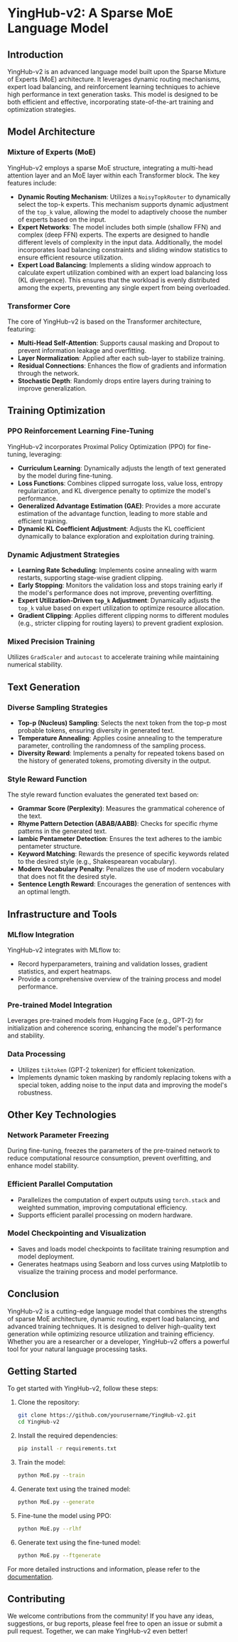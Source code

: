 # YingHub-v2: A Sparse MoE Language Model

## Introduction

YingHub-v2 is an advanced language model built upon the Sparse Mixture of Experts (MoE) architecture. It leverages dynamic routing mechanisms, expert load balancing, and reinforcement learning techniques to achieve high performance in text generation tasks. This model is designed to be both efficient and effective, incorporating state-of-the-art training and optimization strategies.

## Model Architecture

### Mixture of Experts (MoE)

YingHub-v2 employs a sparse MoE structure, integrating a multi-head attention layer and an MoE layer within each Transformer block. The key features include:

- **Dynamic Routing Mechanism**: Utilizes a `NoisyTopkRouter` to dynamically select the top-k experts. This mechanism supports dynamic adjustment of the `top_k` value, allowing the model to adaptively choose the number of experts based on the input.
- **Expert Networks**: The model includes both simple (shallow FFN) and complex (deep FFN) experts. The experts are designed to handle different levels of complexity in the input data. Additionally, the model incorporates load balancing constraints and sliding window statistics to ensure efficient resource utilization.
- **Expert Load Balancing**: Implements a sliding window approach to calculate expert utilization combined with an expert load balancing loss (KL divergence). This ensures that the workload is evenly distributed among the experts, preventing any single expert from being overloaded.

### Transformer Core

The core of YingHub-v2 is based on the Transformer architecture, featuring:

- **Multi-Head Self-Attention**: Supports causal masking and Dropout to prevent information leakage and overfitting.
- **Layer Normalization**: Applied after each sub-layer to stabilize training.
- **Residual Connections**: Enhances the flow of gradients and information through the network.
- **Stochastic Depth**: Randomly drops entire layers during training to improve generalization.

## Training Optimization

### PPO Reinforcement Learning Fine-Tuning

YingHub-v2 incorporates Proximal Policy Optimization (PPO) for fine-tuning, leveraging:

- **Curriculum Learning**: Dynamically adjusts the length of text generated by the model during fine-tuning.
- **Loss Functions**: Combines clipped surrogate loss, value loss, entropy regularization, and KL divergence penalty to optimize the model's performance.
- **Generalized Advantage Estimation (GAE)**: Provides a more accurate estimation of the advantage function, leading to more stable and efficient training.
- **Dynamic KL Coefficient Adjustment**: Adjusts the KL coefficient dynamically to balance exploration and exploitation during training.

### Dynamic Adjustment Strategies

- **Learning Rate Scheduling**: Implements cosine annealing with warm restarts, supporting stage-wise gradient clipping.
- **Early Stopping**: Monitors the validation loss and stops training early if the model's performance does not improve, preventing overfitting.
- **Expert Utilization-Driven `top_k` Adjustment**: Dynamically adjusts the `top_k` value based on expert utilization to optimize resource allocation.
- **Gradient Clipping**: Applies different clipping norms to different modules (e.g., stricter clipping for routing layers) to prevent gradient explosion.

### Mixed Precision Training

Utilizes `GradScaler` and `autocast` to accelerate training while maintaining numerical stability.

## Text Generation

### Diverse Sampling Strategies

- **Top-p (Nucleus) Sampling**: Selects the next token from the top-p most probable tokens, ensuring diversity in generated text.
- **Temperature Annealing**: Applies cosine annealing to the temperature parameter, controlling the randomness of the sampling process.
- **Diversity Reward**: Implements a penalty for repeated tokens based on the history of generated tokens, promoting diversity in the output.

### Style Reward Function

The style reward function evaluates the generated text based on:

- **Grammar Score (Perplexity)**: Measures the grammatical coherence of the text.
- **Rhyme Pattern Detection (ABAB/AABB)**: Checks for specific rhyme patterns in the generated text.
- **Iambic Pentameter Detection**: Ensures the text adheres to the iambic pentameter structure.
- **Keyword Matching**: Rewards the presence of specific keywords related to the desired style (e.g., Shakespearean vocabulary).
- **Modern Vocabulary Penalty**: Penalizes the use of modern vocabulary that does not fit the desired style.
- **Sentence Length Reward**: Encourages the generation of sentences with an optimal length.

## Infrastructure and Tools

### MLflow Integration

YingHub-v2 integrates with MLflow to:

- Record hyperparameters, training and validation losses, gradient statistics, and expert heatmaps.
- Provide a comprehensive overview of the training process and model performance.

### Pre-trained Model Integration

Leverages pre-trained models from Hugging Face (e.g., GPT-2) for initialization and coherence scoring, enhancing the model's performance and stability.

### Data Processing

- Utilizes `tiktoken` (GPT-2 tokenizer) for efficient tokenization.
- Implements dynamic token masking by randomly replacing tokens with a special token, adding noise to the input data and improving the model's robustness.

## Other Key Technologies

### Network Parameter Freezing

During fine-tuning, freezes the parameters of the pre-trained network to reduce computational resource consumption, prevent overfitting, and enhance model stability.

### Efficient Parallel Computation

- Parallelizes the computation of expert outputs using `torch.stack` and weighted summation, improving computational efficiency.
- Supports efficient parallel processing on modern hardware.

### Model Checkpointing and Visualization

- Saves and loads model checkpoints to facilitate training resumption and model deployment.
- Generates heatmaps using Seaborn and loss curves using Matplotlib to visualize the training process and model performance.

## Conclusion

YingHub-v2 is a cutting-edge language model that combines the strengths of sparse MoE architecture, dynamic routing, expert load balancing, and advanced training techniques. It is designed to deliver high-quality text generation while optimizing resource utilization and training efficiency. Whether you are a researcher or a developer, YingHub-v2 offers a powerful tool for your natural language processing tasks.

## Getting Started

To get started with YingHub-v2, follow these steps:

1. Clone the repository:
   ```bash
   git clone https://github.com/yourusername/YingHub-v2.git
   cd YingHub-v2
   ```

2. Install the required dependencies:
   ```bash
   pip install -r requirements.txt
   ```

3. Train the model:
   ```bash
   python MoE.py --train
   ```

4. Generate text using the trained model:
   ```bash
   python MoE.py --generate
   ```

5. Fine-tune the model using PPO:
   ```bash
   python MoE.py --rlhf
   ```

6. Generate text using the fine-tuned model:
   ```bash
   python MoE.py --ftgenerate
   ```

For more detailed instructions and information, please refer to the [documentation](https://github.com/yourusername/YingHub-v2/docs).

## Contributing

We welcome contributions from the community! If you have any ideas, suggestions, or bug reports, please feel free to open an issue or submit a pull request. Together, we can make YingHub-v2 even better!
